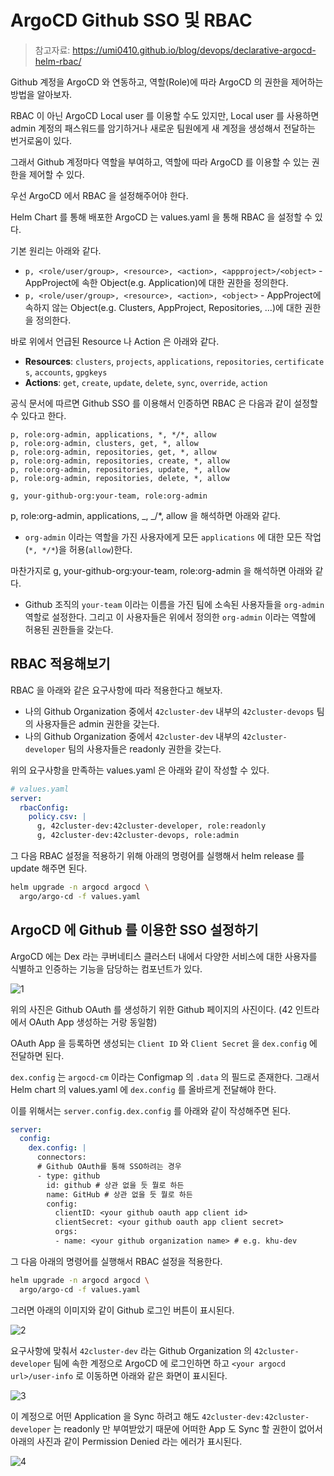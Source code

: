 # ArgoCD Github SSO 및 RBAC

> 참고자료: https://umi0410.github.io/blog/devops/declarative-argocd-helm-rbac/

Github 계정을 ArgoCD 와 연동하고, 역할(Role)에 따라 ArgoCD 의 권한을 제어하는 방법을 알아보자.

RBAC 이 아닌 ArgoCD Local user 를 이용할 수도 있지만, Local user 를 사용하면 admin 계정의 패스워드를 암기하거나 새로운 팀원에게 새 계정을 생성해서 전달하는 번거로움이 있다.

그래서 Github 계정마다 역할을 부여하고, 역할에 따라 ArgoCD 를 이용할 수 있는 권한을 제어할 수 있다.

우선 ArgoCD 에서 RBAC 을 설정해주어야 한다.

Helm Chart 를 통해 배포한 ArgoCD 는 values.yaml 을 통해 RBAC 을 설정할 수 있다.

기본 원리는 아래와 같다.

- `p, <role/user/group>, <resource>, <action>, <appproject>/<object>` - AppProject에 속한 Object(e.g. Application)에 대한 권한을 정의한다.
- `p, <role/user/group>, <resource>, <action>, <object>` - AppProject에 속하지 않는 Object(e.g. Clusters, AppProject, Repositories, …)에 대한 권한을 정의한다.

바로 위에서 언급된 Resource 나 Action 은 아래와 같다.

- **Resources**: `clusters`, `projects`, `applications`, `repositories`, `certificates`, `accounts`, `gpgkeys`
- **Actions**: `get`, `create`, `update`, `delete`, `sync`, `override`, `action`

공식 문서에 따르면 Github SSO 를 이용해서 인증하면 RBAC 은 다음과 같이 설정할 수 있다고 한다.

```
p, role:org-admin, applications, *, */*, allow
p, role:org-admin, clusters, get, *, allow
p, role:org-admin, repositories, get, *, allow
p, role:org-admin, repositories, create, *, allow
p, role:org-admin, repositories, update, *, allow
p, role:org-admin, repositories, delete, *, allow

g, your-github-org:your-team, role:org-admin
```

p, role:org-admin, applications, _, _/\*, allow 을 해석하면 아래와 같다.

- `org-admin` 이라는 역할을 가진 사용자에게 모든 `applications` 에 대한 모든 작업(`*, */*`)을 허용(`allow`)한다.

마찬가지로 g, your-github-org:your-team, role:org-admin 을 해석하면 아래와 같다.

- Github 조직의 `your-team` 이라는 이름을 가진 팀에 소속된 사용자들을 `org-admin` 역할로 설정한다. 그리고 이 사용자들은 위에서 정의한 `org-admin` 이라는 역할에 허용된 권한들을 갖는다.

## RBAC 적용해보기

RBAC 을 아래와 같은 요구사항에 따라 적용한다고 해보자.

- 나의 Github Organization 중에서 `42cluster-dev` 내부의 `42cluster-devops` 팀의 사용자들은 admin 권한을 갖는다.
- 나의 Github Organization 중에서 `42cluster-dev` 내부의 `42cluster-developer` 팀의 사용자들은 readonly 권한을 갖는다.

위의 요구사항을 만족하는 values.yaml 은 아래와 같이 작성할 수 있다.

```yaml
# values.yaml
server:
  rbacConfig:
    policy.csv: |
      g, 42cluster-dev:42cluster-developer, role:readonly
      g, 42cluster-dev:42cluster-devops, role:admin
```

그 다음 RBAC 설정을 적용하기 위해 아래의 명령어를 실행해서 helm release 를 update 해주면 된다.

```bash
helm upgrade -n argocd argocd \
  argo/argo-cd -f values.yaml
```

## ArgoCD 에 Github 를 이용한 SSO 설정하기

ArgoCD 에는 Dex 라는 쿠버네티스 클러스터 내에서 다양한 서비스에 대한 사용자를 식별하고 인증하는 기능을 담당하는 컴포넌트가 있다.

![1](../images/2024-02-18-github-sso-and-rbac/1.png)

위의 사진은 Github OAuth 를 생성하기 위한 Github 페이지의 사진이다. (42 인트라에서 OAuth App 생성하는 거랑 동일함)

OAuth App 을 등록하면 생성되는 `Client ID` 와 `Client Secret` 을 `dex.config` 에 전달하면 된다.

`dex.config` 는 `argocd-cm` 이라는 Configmap 의 `.data` 의 필드로 존재한다. 그래서 Helm chart 의 values.yaml 에 `dex.config` 를 올바르게 전달해야 한다.

이를 위해서는 `server.config.dex.config` 를 아래와 같이 작성해주면 된다.

```yaml
server:
  config:
    dex.config: |
      connectors:
      # Github OAuth를 통해 SSO하려는 경우
      - type: github
        id: github # 상관 없을 듯 뭘로 하든
        name: GitHub # 상관 없을 듯 뭘로 하든
        config:
          clientID: <your github oauth app client id>
          clientSecret: <your github oauth app client secret>
          orgs:
          - name: <your github organization name> # e.g. khu-dev
```

그 다음 아래의 명령어를 실행해서 RBAC 설정을 적용한다.

```bash
helm upgrade -n argocd argocd \
  argo/argo-cd -f values.yaml
```

그러면 아래의 이미지와 같이 Github 로그인 버튼이 표시된다.

![2](../images/2024-02-18-github-sso-and-rbac/2.png)

요구사항에 맞춰서 `42cluster-dev` 라는 Github Organization 의 `42cluster-developer` 팀에 속한 계정으로 ArgoCD 에 로그인하면 하고 `<your argocd url>/user-info` 로 이동하면 아래와 같은 화면이 표시된다.

![3](../images/2024-02-18-github-sso-and-rbac/3.png)

이 계정으로 어떤 Application 을 Sync 하려고 해도 `42cluster-dev:42cluster-developer` 는 readonly 만 부여받았기 때문에 어떠한 App 도 Sync 할 권한이 없어서 아래의 사진과 같이 Permission Denied 라는 에러가 표시된다.

![4](../images/2024-02-18-github-sso-and-rbac/4.png)

